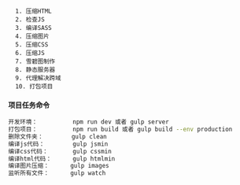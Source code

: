 
      1. 压缩HTML
      2. 检查JS
      3. 编译SASS
      4. 压缩图片
      5. 压缩CSS
      6. 压缩JS
      7. 雪碧图制作
      8. 静态服务器
      9. 代理解决跨域
      10. 打包项目

#### 项目任务命令
```bash
开发环境：          npm run dev 或者 gulp server
打包项目：          npm run build 或者 gulp build --env production
删除文件夹：        gulp clean
编译js代码：        gulp jsmin
编译css代码：       gulp cssmin
编译html代码：      gulp htmlmin
编译图片压缩：      gulp images
监听所有文件：      gulp watch
```
